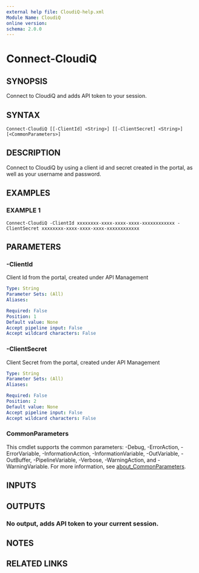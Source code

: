 ```yaml
---
external help file: CloudiQ-help.xml
Module Name: CloudiQ
online version:
schema: 2.0.0
---
```


# Connect-CloudiQ

## SYNOPSIS
Connect to CloudiQ and adds API token to your session.

## SYNTAX

```
Connect-CloudiQ [[-ClientId] <String>] [[-ClientSecret] <String>] [<CommonParameters>]
```

## DESCRIPTION
Connect to CloudiQ by using a client id and secret created in the portal, as well as your username and password.

## EXAMPLES

### EXAMPLE 1
```
Connect-CloudiQ -ClientId xxxxxxxx-xxxx-xxxx-xxxx-xxxxxxxxxxxx -ClientSecret xxxxxxxx-xxxx-xxxx-xxxx-xxxxxxxxxxxx
```

## PARAMETERS

### -ClientId
Client Id from the portal, created under API Management

```yaml
Type: String
Parameter Sets: (All)
Aliases:

Required: False
Position: 1
Default value: None
Accept pipeline input: False
Accept wildcard characters: False
```

### -ClientSecret
Client Secret from the portal, created under API Management

```yaml
Type: String
Parameter Sets: (All)
Aliases:

Required: False
Position: 2
Default value: None
Accept pipeline input: False
Accept wildcard characters: False
```

### CommonParameters
This cmdlet supports the common parameters: -Debug, -ErrorAction, -ErrorVariable, -InformationAction, -InformationVariable, -OutVariable, -OutBuffer, -PipelineVariable, -Verbose, -WarningAction, and -WarningVariable. For more information, see [about_CommonParameters](http://go.microsoft.com/fwlink/?LinkID=113216).

## INPUTS

## OUTPUTS

### No output, adds API token to your current session.
## NOTES

## RELATED LINKS
